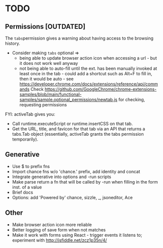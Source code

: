 # TODO


## Permissions [OUTDATED]

The `tabs`permission gives a warning about having access to the browsing history.

* Consider making `tabs` optional =>
  * being able to update browser action icon when accessing a url - but it does not work well anyway
  * not being able to auto-fill until the ext. has been manually invoked at least once in the tab - 
    could add a shortcut such as Alt+F to fill in, then it would be auto - see https://developer.chrome.com/docs/extensions/reference/api/commands
    Check https://github.com/GoogleChrome/chrome-extensions-samples/blob/main/functional-samples/sample.optional_permissions/newtab.js for
    checking, requesting permissions

FYI: activeTab gives you:

* Call runtime.executeScript or runtime.insertCSS on that tab.
* Get the URL, title, and favicon for that tab via an API that returns a tabs.Tab object (essentially, activeTab grants the tabs permission temporarily).

## Generative

* Use $ to prefix fns
* Import chance fns w/o 'chance.' prefix, add identity and concat
* Integrate generative into options and -run scripts
* Make parse return a fn that will be called by -run when filling in the form inst. of a value
* Brief docs
* Options: add 'Powered by' chance, sizzle, _, jsoneditor, Ace

## Other

* Make browser action icon more reliable
* Better logging of save form when not matches
* Make it work with forms using React - trigger events it listens to; experiment with http://jsfiddle.net/zcz1p35n/4/ 
